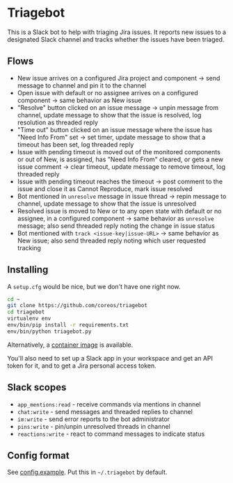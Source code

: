 # Triagebot

This is a Slack bot to help with triaging Jira issues.  It reports new issues to a designated Slack channel and tracks whether the issues have been triaged.

## Flows

- New issue arrives on a configured Jira project and component →
  send message to channel and pin it to the channel
- Open issue with default or no assignee arrives on a configured component →
  same behavior as New issue
- "Resolve" button clicked on an issue message →
  unpin message from channel, update message to show that the issue is resolved, log resolution as threaded reply
- "Time out" button clicked on an issue message where the issue has "Need Info From" set →
  set timer, update message to show that a timeout has been set, log threaded reply
- Issue with pending timeout is moved out of the monitored components or out of New, is assigned, has "Need Info From" cleared, or gets a new issue comment →
  clear timeout, update message to remove timeout, log threaded reply
- Issue with pending timeout reaches the timeout →
  post comment to the issue and close it as Cannot Reproduce, mark issue resolved
- Bot mentioned in `unresolve` message in issue thread →
  repin message to channel, update message to show that the issue is unresolved
- Resolved issue is moved to New or to any open state with default or no assignee, in a configured component →
  same behavior as `unresolve` message; also send threaded reply noting the change in issue status
- Bot mentioned with `track <issue-key|issue-URL>` →
  same behavior as New issue; also send threaded reply noting which user requested tracking

## Installing

A `setup.cfg` would be nice, but we don't have one right now.

```sh
cd ~
git clone https://github.com/coreos/triagebot
cd triagebot
virtualenv env
env/bin/pip install -r requirements.txt
env/bin/python triagebot.py
```

Alternatively, a [container image](https://quay.io/repository/coreos/triagebot) is available.

You'll also need to set up a Slack app in your workspace and get an API token for it, and to get a Jira personal access token.

## Slack scopes

- `app_mentions:read` - receive commands via mentions in channel
- `chat:write` - send messages and threaded replies to channel
- `im:write` - send error reports to the bot administrator
- `pins:write` - pin/unpin unresolved threads in channel
- `reactions:write` - react to command messages to indicate status

## Config format

See [config.example](config.example).  Put this in `~/.triagebot` by default.
